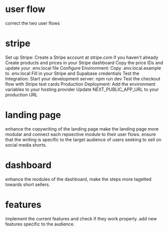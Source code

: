 #  user flow
correct the two user flows

# stripe
Set up Stripe:
Create a Stripe account at stripe.com if you haven't already
Create products and prices in your Stripe dashboard
Copy the price IDs and update your .env.local file
Configure Environment:
Copy .env.local.example to .env.local
Fill in your Stripe and Supabase credentials
Test the Integration:
Start your development server: npm run dev
Test the checkout flow with Stripe test cards
Production Deployment:
Add the environment variables to your hosting provider
Update NEXT_PUBLIC_APP_URL to your production URL

# landing page
enhance the copywriting of the landing page
make the landing page more modular and connect each repsective module to their user flows.
ensure that the writing is specific to the target audience of users seeking to sell on social media shorts.

# dashboard
enhance the modules of the dashboard, make the steps more tagetted towards short sellers.

# features
implement the current features and check if they work properly.
add new features specific to the audience.